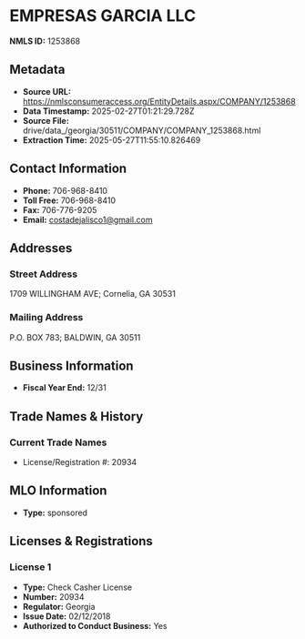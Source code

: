 # EMPRESAS GARCIA LLC

**NMLS ID:** 1253868

## Metadata
- **Source URL:** https://nmlsconsumeraccess.org/EntityDetails.aspx/COMPANY/1253868
- **Data Timestamp:** 2025-02-27T01:21:29.728Z
- **Source File:** drive/data_/georgia/30511/COMPANY/COMPANY_1253868.html
- **Extraction Time:** 2025-05-27T11:55:10.826469

## Contact Information
- **Phone:** 706-968-8410
- **Toll Free:** 706-968-8410
- **Fax:** 706-776-9205
- **Email:** costadejalisco1@gmail.com

## Addresses
### Street Address
1709 WILLINGHAM AVE; Cornelia, GA 30531

### Mailing Address
P.O. BOX 783; BALDWIN, GA 30511

## Business Information
- **Fiscal Year End:** 12/31

## Trade Names & History
### Current Trade Names
- License/Registration #: 20934

## MLO Information
- **Type:** sponsored

## Licenses & Registrations

### License 1
- **Type:** Check Casher License
- **Number:** 20934
- **Regulator:** Georgia
- **Issue Date:** 02/12/2018
- **Authorized to Conduct Business:** Yes
